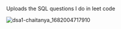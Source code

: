 Uploads the SQL questions I do in leet code

![dsa1-chaitanya_1682004717910](https://i.ibb.co/bbyxcF2/SQL.png)
